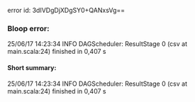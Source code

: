 error id: 3dIVDgDjXDgSY0+QANxsVg==
### Bloop error:

25/06/17 14:23:34 INFO DAGScheduler: ResultStage 0 (csv at main.scala:24) finished in 0,407 s
#### Short summary: 

25/06/17 14:23:34 INFO DAGScheduler: ResultStage 0 (csv at main.scala:24) finished in 0,407 s